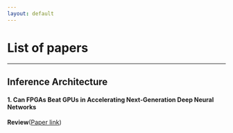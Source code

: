 ```yaml
---
layout: default
---
```


# [](#list) List of papers

* * *

## <a id="train"></a>Inference Architecture
#### 1. Can FPGAs Beat GPUs in Accelerating Next-Generation Deep Neural Networks
 **Review**([Paper link](http://jaewoong.org/pubs/fpga17-next-generation-dnns.pdf))
